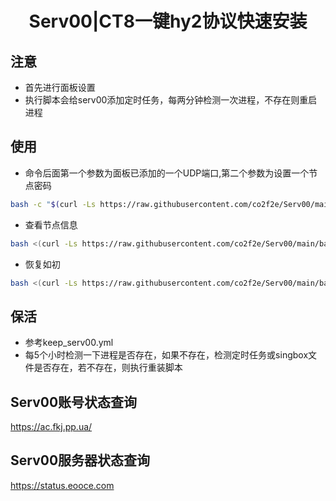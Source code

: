 <h1 align="center">
  Serv00|CT8一键hy2协议快速安装
</h1>

## 注意
* 首先进行面板设置
* 执行脚本会给serv00添加定时任务，每两分钟检测一次进程，不存在则重启进程

## 使用
* 命令后面第一个参数为面板已添加的一个UDP端口,第二个参数为设置一个节点密码
```bash
bash -c "$(curl -Ls https://raw.githubusercontent.com/co2f2e/Serv00/main/bash/singbox_install.sh)" -- 9999 xxxx
```
* 查看节点信息
```bash
bash <(curl -Ls https://raw.githubusercontent.com/co2f2e/Serv00/main/bash/node_info.sh)
```

* 恢复如初
```bash
bash <(curl -Ls https://raw.githubusercontent.com/co2f2e/Serv00/main/bash/init_serv00.sh)
```

## 保活
* 参考keep_serv00.yml
* 每5个小时检测一下进程是否存在，如果不存在，检测定时任务或singbox文件是否存在，若不存在，则执行重装脚本

## Serv00账号状态查询
https://ac.fkj.pp.ua/

## Serv00服务器状态查询
https://status.eooce.com













